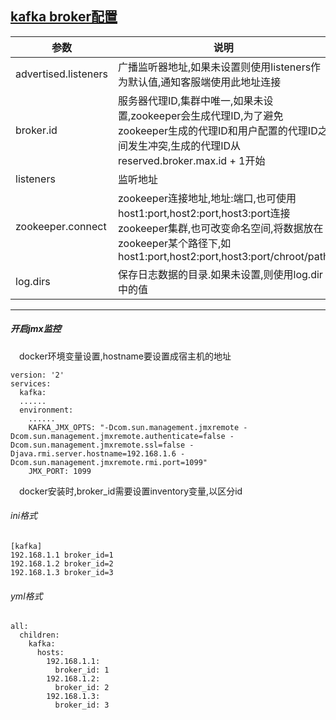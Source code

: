 [kafka broker配置](https://kafka.apache.org/documentation/#brokerconfigs)  
---
参数 | 说明
---|---
advertised.listeners| 广播监听器地址,如果未设置则使用listeners作为默认值,通知客服端使用此地址连接
broker.id | 服务器代理ID,集群中唯一,如果未设置,zookeeper会生成代理ID,为了避免zookeeper生成的代理ID和用户配置的代理ID之间发生冲突,生成的代理ID从reserved.broker.max.id + 1开始
listeners|监听地址
zookeeper.connect|zookeeper连接地址,地址:端口,也可使用host1:port,host2:port,host3:port连接zookeeper集群,也可改变命名空间,将数据放在zookeeper某个路径下,如host1:port,host2:port,host3:port/chroot/path
log.dirs|保存日志数据的目录.如果未设置,则使用log.dir中的值
---
##### 开启jmx监控  
&emsp;docker环境变量设置,hostname要设置成宿主机的地址  
```
version: '2'
services:
  kafka:
  ......
  environment:
    ......
    KAFKA_JMX_OPTS: "-Dcom.sun.management.jmxremote -Dcom.sun.management.jmxremote.authenticate=false -Dcom.sun.management.jmxremote.ssl=false -Djava.rmi.server.hostname=192.168.1.6 -Dcom.sun.management.jmxremote.rmi.port=1099"
    JMX_PORT: 1099
```
&emsp;docker安装时,broker_id需要设置inventory变量,以区分id  
###### ini格式
```
[kafka]
192.168.1.1 broker_id=1
192.168.1.2 broker_id=2
192.168.1.3 broker_id=3
```
###### yml格式

```
all:
  children:
    kafka:
      hosts:
        192.168.1.1:
          broker_id: 1
        192.168.1.2:
          broker_id: 2
        192.168.1.3:
          broker_id: 3
```
